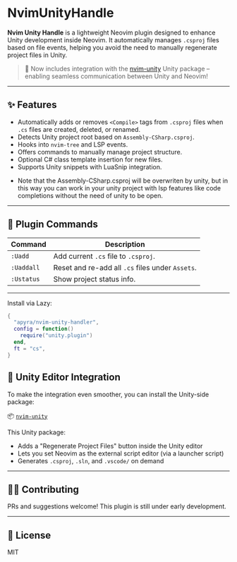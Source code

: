 # NvimUnityHandle

**Nvim Unity Handle** is a lightweight Neovim plugin designed to enhance Unity development inside Neovim. It automatically manages `.csproj` files based on file events, helping you avoid the need to manually regenerate project files in Unity.

> 🧩 Now includes integration with the [nvim-unity](https://github.com/apyra/nvim-unity) Unity package – enabling seamless communication between Unity and Neovim!

---

## ✨ Features

- Automatically adds or removes `<Compile>` tags from `.csproj` files when `.cs` files are created, deleted, or renamed.
- Detects Unity project root based on `Assembly-CSharp.csproj`.
- Hooks into `nvim-tree` and LSP events.
- Offers commands to manually manage project structure.
- Optional C# class template insertion for new files.
- Supports Unity snippets with LuaSnip integration.

* Note that the Assembly-CSharp.csproj will be overwriten by unity, but in this way you can work in your unity project with lsp features like code completions without the need of unity to be open.

---

## 🔧 Plugin Commands

| Command     | Description |
|-------------|-------------|
| `:Uadd`     | Add current `.cs` file to `.csproj`. |
| `:Uaddall`  | Reset and re-add all `.cs` files under `Assets`. |
| `:Ustatus`  | Show project status info. |

---

Install via Lazy:

```lua
{
  "apyra/nvim-unity-handler",
  config = function()
    require("unity.plugin")
  end,
  ft = "cs",
}
```

## 🧩 Unity Editor Integration

To make the integration even smoother, you can install the Unity-side package:

📦 [`nvim-unity`](https://github.com/apyra/nvim-unity)

This Unity package:

- Adds a "Regenerate Project Files" button inside the Unity editor
- Lets you set Neovim as the external script editor (via a launcher script)
- Generates `.csproj`, `.sln`, and `.vscode/` on demand

---

## 🧑‍💻 Contributing
PRs and suggestions welcome! This plugin is still under early development.

---

## 📜 License
MIT








